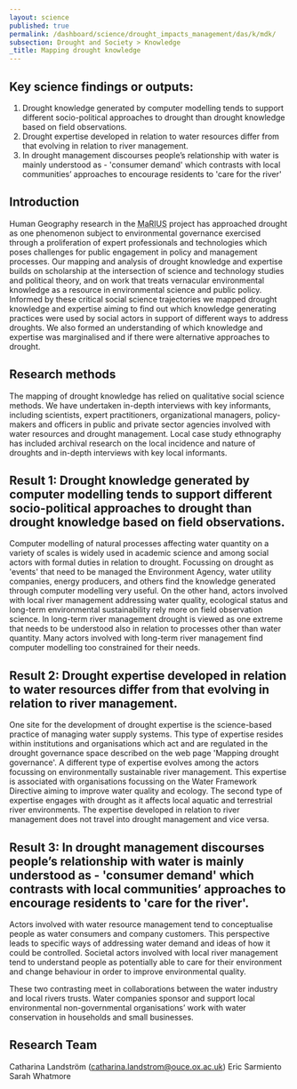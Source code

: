 ```yaml
---
layout: science
published: true
permalink: /dashboard/science/drought_impacts_management/das/k/mdk/
subsection: Drought and Society > Knowledge
_title: Mapping drought knowledge
---
```


## Key science findings or outputs: 
1.	Drought knowledge generated by computer modelling tends to support different socio-political approaches to drought than drought knowledge based on field observations.
2.	Drought expertise developed in relation to water resources differ from that evolving in relation to river management.
3.	In drought management discourses people’s relationship with water is mainly understood as - 'consumer demand' which contrasts with local communities’ approaches to encourage residents to 'care for the river'


## Introduction 

Human Geography research in the <abbr title="Managing the Risks, Impacts and Uncertainties of drought and water Scarcity">MaRIUS</abbr> project has approached drought as one phenomenon subject to environmental governance exercised through a proliferation of expert professionals and technologies which poses challenges for public engagement in policy and management processes. Our mapping and analysis of drought knowledge and expertise builds on scholarship at the intersection of science and technology studies and political theory, and on work that treats vernacular environmental knowledge as a resource in environmental science and public policy. Informed by these critical social science trajectories we mapped drought knowledge and expertise aiming to find out which knowledge generating practices were used by social actors in support of different ways to address droughts. We also formed an understanding of which knowledge and expertise was marginalised and if there were alternative approaches to drought.     


## Research methods

The mapping of drought knowledge has relied on qualitative social science methods. We have undertaken in-depth interviews with key informants, including scientists, expert practitioners, organizational managers, policy-makers and officers in public and private sector agencies involved with water resources and drought management. Local case study ethnography has included archival research on the local incidence and nature of droughts and in-depth interviews with key local informants.


## Result 1: Drought knowledge generated by computer modelling tends to support different socio-political approaches to drought than drought knowledge based on field observations.

Computer modelling of natural processes affecting water quantity on a variety of scales is widely used in academic science and among social actors with formal duties in relation to drought. Focussing on drought as 'events' that need to be managed the Environment Agency, water utility companies, energy producers, and others find the knowledge generated through computer modelling very useful. On the other hand, actors involved with local river management addressing water quality, ecological status and long-term environmental sustainability rely more on field observation science. In long-term river management drought is viewed as one extreme that needs to be understood also in relation to processes other than water quantity. Many actors involved with long-term river management find computer modelling too constrained for their needs.


## Result 2: Drought expertise developed in relation to water resources differ from that evolving in relation to river management.

One site for the development of drought expertise is the science-based practice of managing water supply systems. This type of expertise resides within institutions and organisations which act and are regulated in the drought governance space described on the web page 'Mapping drought governance'. A different type of expertise evolves among the actors focussing on environmentally sustainable river management. This expertise is associated with organisations focussing on the Water Framework Directive aiming to improve water quality and ecology. The second type of expertise engages with drought as it affects local aquatic and terrestrial river environments. The expertise developed in relation to river management does not travel into drought management and vice versa. 


## Result 3: In drought management discourses people’s relationship with water is mainly understood as - 'consumer demand' which contrasts with local communities’ approaches to encourage residents to 'care for the river'.

Actors involved with water resource management tend to conceptualise people as water consumers and company customers. This perspective leads to specific ways of addressing water demand and ideas of how it could be controlled. Societal actors involved with local river management tend to understand people as potentially able to care for their environment and change behaviour in order to improve environmental quality. 

These two contrasting meet in collaborations between the water industry and local rivers trusts. Water companies sponsor and support local environmental non-governmental organisations’ work with water conservation in households and small businesses. 


## Research Team

Catharina Landström (catharina.landstrom@ouce.ox.ac.uk)
Eric Sarmiento
Sarah Whatmore









